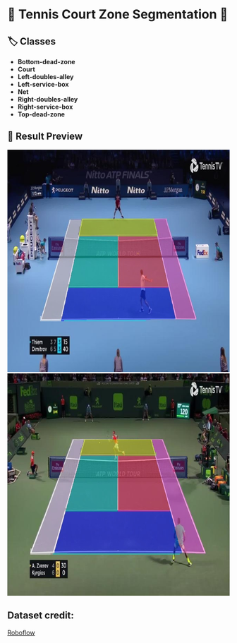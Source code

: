 # 🎾 Tennis Court Zone Segmentation 🎾

## 🏷️ Classes
- **Bottom-dead-zone**
- **Court**
- **Left-doubles-alley**
- **Left-service-box**
- **Net**
- **Right-doubles-alley**
- **Right-service-box**
- **Top-dead-zone**

## 📸 Result Preview
![Image1](./images/image1.jpg)
![Image2](./images/image2.jpg)

## Dataset credit:
[Roboflow](https://roboflow.com)
